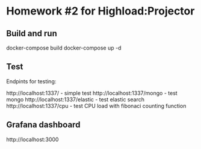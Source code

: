 # Homework #2 for Highload:Projector

## Build and run

docker-compose build
docker-compose up -d

## Test

Endpints for testing:

http://localhost:1337/ - simple test 
http://localhost:1337/mongo - test mongo
http://localhost:1337/elastic - test elastic search
http://localhost:1337/cpu - test CPU load with fibonaci counting function

## Grafana dashboard

http://localhost:3000
